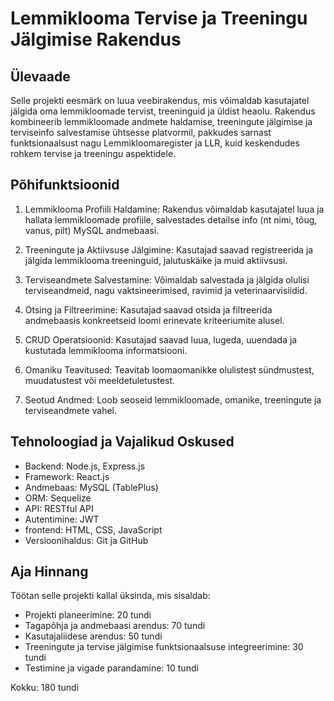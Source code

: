 # Lemmiklooma Tervise ja Treeningu Jälgimise Rakendus

## Ülevaade

Selle projekti eesmärk on luua veebirakendus, mis võimaldab kasutajatel jälgida oma lemmikloomade tervist, treeninguid ja üldist heaolu. Rakendus kombineerib lemmikloomade andmete haldamise, treeningute jälgimise ja terviseinfo salvestamise ühtsesse platvormil, pakkudes sarnast funktsionaalsust nagu Lemmikloomaregister ja LLR, kuid keskendudes rohkem tervise ja treeningu aspektidele.

## Põhifunktsioonid

1. Lemmiklooma Profiili Haldamine: Rakendus võimaldab kasutajatel luua ja hallata lemmikloomade profiile, salvestades detailse info (nt nimi, tõug, vanus, pilt) MySQL andmebaasi.

2. Treeningute ja Aktiivsuse Jälgimine: Kasutajad saavad registreerida ja jälgida lemmiklooma treeninguid, jalutuskäike ja muid aktiivsusi.

3. Terviseandmete Salvestamine: Võimaldab salvestada ja jälgida olulisi terviseandmeid, nagu vaktsineerimised, ravimid ja veterinaarvisiidid.

4. Otsing ja Filtreerimine: Kasutajad saavad otsida ja filtreerida andmebaasis konkreetseid loomi erinevate kriteeriumite alusel.

5. CRUD Operatsioonid: Kasutajad saavad luua, lugeda, uuendada ja kustutada lemmiklooma informatsiooni.

6. Omaniku Teavitused: Teavitab loomaomanikke olulistest sündmustest, muudatustest või meeldetuletustest.

7. Seotud Andmed: Loob seoseid lemmikloomade, omanike, treeningute ja terviseandmete vahel.

## Tehnoloogiad ja Vajalikud Oskused

- Backend: Node.js, Express.js
- Framework: React.js
- Andmebaas: MySQL (TablePlus)
- ORM: Sequelize
- API: RESTful API
- Autentimine: JWT
- frontend: HTML, CSS, JavaScript
- Versioonihaldus: Git ja GitHub

## Aja Hinnang

Töötan selle projekti kallal üksinda, mis sisaldab:
- Projekti planeerimine: 20 tundi
- Tagapõhja ja andmebaasi arendus: 70 tundi
- Kasutajaliidese arendus: 50 tundi
- Treeningute ja tervise jälgimise funktsionaalsuse integreerimine: 30 tundi
- Testimine ja vigade parandamine: 10 tundi

Kokku: 180 tundi
